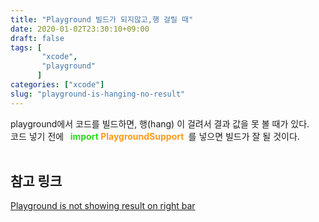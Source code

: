 ```yaml
---
title: "Playground 빌드가 되지않고,행 걸릴 때"
date: 2020-01-02T23:30:10+09:00
draft: false
tags: [
       "xcode",
       "playground"
      ]
categories: ["xcode"]
slug: "playground-is-hanging-no-result"
---
```


playground에서 코드를 빌드하면, 행(hang) 이 걸려서 결과 값을 못 볼 때가 있다.</br>
코드 넣기 전에 <b style="color:#28DC1C;">&nbsp; import </b> <b style="color:#FF9A19;">PlaygroundSupport&nbsp;</b> 를 넣으면 빌드가 잘 될 것이다.
<br><br>

## 참고 링크
[Playground is not showing result on right bar
](https://stackoverflow.com/questions/26210992/playground-is-not-showing-result-on-right-bar)